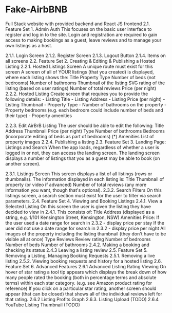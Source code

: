 # Fake-AirbBNB
Full Stack website with provided backend and React JS frontend
2.1. Feature Set 1. Admin Auth
This focuses on the basic user interface to register and log in to the site. Login and registration are required to gain access to making bookings as a guest, leave reviews and to manage your own listings as a host.

2.1.1. Login Screen
2.1.2. Register Screen
2.1.3. Logout Button
2.1.4. Items on all screens
2.2. Feature Set 2. Creating & Editing & Publishing a Hosted Listing
2.2.1. Hosted Listings Screen
A unique route must exist for this screen
A screen of all of YOUR listings (that you created) is displayed, where each listing shows the:
Title
Property Type
Number of beds (not bedrooms)
Number of bathrooms
Thumbnail of the listing
SVG rating of the listing (based on user ratings)
Number of total reviews
Price (per night)
2.2.2. Hosted Listing Create
screen that requires you to provide the following details: - Listing Title - Listing Address - Listing Price (per night) - Listing Thumbnail - Property Type - Number of bathrooms on the property - Property bedrooms (e.g. each bedroom could include number of beds and their type) - Property amenities

2.2.3. Edit AirBrB Listing
The user should be able to edit the following:
Title
Address
Thumbnail
Price (per night)
Type
Number of bathrooms
Bedrooms (incorporate editing of beds as part of bedrooms) (*)
Amenities
List of property images
2.2.4. Publishing a listing
2.3. Feature Set 3. Landing Page: Listings and Search
When the app loads, regardless of whether a user is logged in or not, they can access the landing screen. The landing screen displays a number of listings that you as a guest may be able to book (on another screen).

2.3.1. Listings Screen
This screen displays a list of all listings (rows or thumbnails). The information displayed in each listing is:
Title
Thumbnail of property (or video if advanced)
Number of total reviews
(any more information you want, though that's optional).
2.3.2. Search Filters
On this listings screen, a search section must exist for the user to filter via search parameters.
2.4. Feature Set 4. Viewing and Booking Listings
2.4.1. View a Selected Listing
On this screen the user is given the listing they have decided to view in 2.4.1. This consists of:
Title
Address (displayed as a string, e.g. 1/101 Kensington Street, Kensington, NSW)
Amenities
Price:
If the user used a date range for search in 2.3.2 - display price per stay
If the user did not use a date range for search in 2.3.2 - display price per night
All images of the property including the listing thumbnail (they don't have to be visible all at once)
Type
Reviews
Review rating
Number of bedrooms
Number of beds
Number of bathrooms
2.4.2. Making a booking and checking its status
2.4.3 Leaving a listing review
2.5. Feature Set 5. Removing a Listing, Managing Booking Requests
2.5.1. Removing a live listing
2.5.2. Viewing booking requests and history for a hosted listing
2.6. Feature Set 6. Advanced Features
2.6.1 Advanced Listing Rating Viewing
On hover of star rating a tool tip appears which displays the break down of how many people rated the booking (both in percentage terms and absolute terms) within each star category. (e.g. see Amazon product rating for reference)
If you click on a particular star rating, another screen should appear (that can be closed) that shows all of the individual reviews left for that rating.
2.6.2 Listing Profits Graph
2.6.3. Listing Upload (TODO)
2.6.4 YouTube Listing Thumbnail (TODO)
